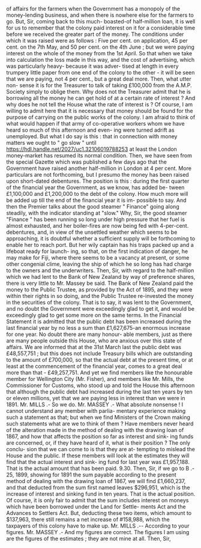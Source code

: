 of affairs for the farmers when the Government has a monopoly of the money-lending business, and when there is nowhere else for the farmers to go. But, Sir, coming back to this much- boasted-of half-million loan, it is well for us to remember that the colony paid interest on it for a considerable time before we received the greater part of the money. The conditions under which it was raised were as follows : Five per cent. on application, 45 per cent. on the 7th May, and 50 per cent. on the 4th June ; but we were paying interest on the whole of the money from the 1st April. So that when we take into calculation the loss made in this way, and the cost of advertising, which was particularly heavy- because it was adver- tised at length in every trumpery little paper from one end of the colony to the other - it will be seen that we are paying, not 4 per cent., but a great deal more. Then, what utter non- sense it is for the Treasurer to talk of taking £100,000 from the A.M.P. Society simply to oblige them. Why does not the Treasurer admit that he is borrowing all the money he can get hold of at a certain rate of interest ? And why does he not tell the House what the rate of interest is ? Of course, I am willing to admit here that it is necessary that money should be found for the purpose of carrying on the public works of the colony. I am afraid to think of what would happen if that army of co-operative workers whom we have heard so much of this afternoon and even- ing were turned adrift as unemployed. But what I do say is this : that in connection with money matters we ought to " go slow " until https://hdl.handle.net/2027/uc1.32106019788253 at least the London money-market has resumed its normal condition. Then, we have seen from the special Gazette which was published a few days ago that the Government have raised another half-million in London at 4 per cent. More particulars are not forthcoming, but I presumo the money has been raised upon short-dated debentures. The position is this : during the first quarter of the financial year the Government, as we know, has added be- tween £1,100,000 and £1,200,000 to the debt of the colony. How much more will be added up till the end of the financial year it is im- possible to say. And then the Premier talks about the good steamer " Finance" going along steadily, with the indicator standing at "slow." Why, Sir, the good steamer "Finance " has been running so long under high pressure that her fuel is almost exhausted, and her boiler-fires are now being fed with 4-per-cent. debentures, and, in view of the unsettled weather which seems to be approaching, it is doubtful whether a sufficient supply will be forthcoming to enable her to reach port. But her wily captain has his traps packed up and a lifeboat ready for launch- ing, so that, on the first indication of danger, he may make for Fiji, where there seems to be a vacancy at present, or some other congenial clime, leaving the ship of which he so long has had charge to the owners and the underwriters. Then, Sir, with regard to the half-million which we had lent to the Bank of New Zealand by way of preference shares, there is very little to Mr. Massey be said. The Bank of New Zealand paid the money to the Public Trustee, as provided by the Act of 1895, and they were within their rights in so doing, and the Public Trustee re-invested the money in the securities of the colony. That is to say, it was lent to the Government, and no doubt the Government were exceedingly glad to get it, and would be exceedingly glad to get some more on the same terms. In the Financial Statement it is admitted that the public debt has been increased during the last financial year by no less a sum than £1,627,675-an enormous increase for one year. No doubt there are many honour- able members, just as there are many people outside this House, who are anxious over this state of affairs. We are informed that at the 31st March last the public debt was £48,557,751 ; but this does not include Treasury bills which are outstanding to the amount of £700,000, so that the actual debt at the present time, or at least at the commencement of the financial year, comes to a great deal more than that - £49,257,751. And yet we find members like the honourable member for Wellington City (Mr. Fisher), and members like Mr. Mills, the Commissioner for Customs, who stood up and told the House this afternoon that although the public debt had increased during the last ten years by ten or eleven millions, yet that we are paying less in interest than we were in 1891. Mr. MILLS .- So we do. Mr. MASSEY .- What absolute nonsense ! I cannot understand any member with parlia- mentary experience making such a statement as that; but when we find Ministers of the Crown making such statements what are we to think of them ? Have members never heard of the alteration made in the method of dealing with the drawing loan of 1867, and how that affects the position so far as interest and sink- ing funds are concerned, or, if they have heard of it, what is their position ? The only conclu- sion that we can come to is that they are at- tempting to mislead the House and the public. If these members will look at the estimates they will find that the actual interest and sink- ing fund for last year was £1,957,188. That is the actual amount that has been paid. 9.30. Then, Sir, if we go to B .- 25, 1899, showing for 1891 the sum payable according to the present method of dealing with the drawing loan of 1867, we will find £1,660,237, and that deducted from the sum first named leaves $296,951, which is the increase of interest and sinking fund in ten years. That is the actual position. Of course, it is only fair to admit that the sum includes interest on moneys which have been borrowed under the Land for Settle- ments Act and the Advances to Settlers Act. But, deducting these two items, which amount to $137,963, there still remains a net increase of #158,988, which the taxpayers of this colony have to make up. Mr. MILLS .-- According to your figures. Mr. MASSEY .- And my figures are correct. The figures I am using are the figures of the estimates ; they are not mine at all. Then, Sir, 